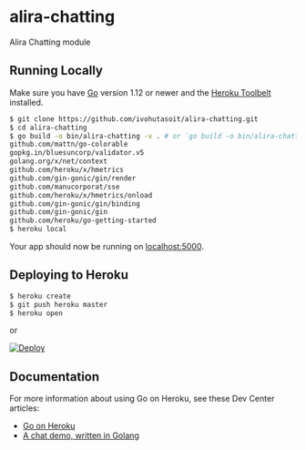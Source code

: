 
# alira-chatting

Alira Chatting module

## Running Locally

Make sure you have [Go](http://golang.org/doc/install) version 1.12 or newer and the [Heroku Toolbelt](https://toolbelt.heroku.com/) installed.

```sh
$ git clone https://github.com/ivohutasoit/alira-chatting.git 
$ cd alira-chatting
$ go build -o bin/alira-chatting -v . # or `go build -o bin/alira-chatting.exe -v .` in git bash
github.com/mattn/go-colorable
gopkg.in/bluesuncorp/validator.v5
golang.org/x/net/context
github.com/heroku/x/hmetrics
github.com/gin-gonic/gin/render
github.com/manucorporat/sse
github.com/heroku/x/hmetrics/onload
github.com/gin-gonic/gin/binding
github.com/gin-gonic/gin
github.com/heroku/go-getting-started
$ heroku local
```

Your app should now be running on [localhost:5000](http://localhost:5000/).

## Deploying to Heroku

```sh
$ heroku create
$ git push heroku master
$ heroku open
```

or

[![Deploy](https://www.herokucdn.com/deploy/button.png)](https://heroku.com/deploy)


## Documentation

For more information about using Go on Heroku, see these Dev Center articles:

- [Go on Heroku](https://devcenter.heroku.com/categories/go)
- [A chat demo, written in Golang](https://github.com/manhtai/golang-mongodb-chat)
